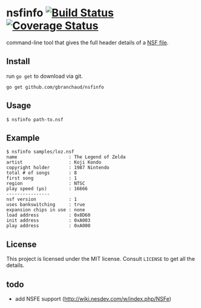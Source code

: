 # nsfinfo [![Build Status](https://travis-ci.org/gbranchaud/nsfinfo.svg?branch=master)](https://travis-ci.org/gbranchaud/nsfinfo) [![Coverage Status](https://img.shields.io/coveralls/gbranchaud/nsfinfo.svg)](https://coveralls.io/r/gbranchaud/nsfinfo)

command-line tool that gives the full header details of a [NSF file](http://wiki.nesdev.com/w/index.php/NSF).

## Install
run `go get` to download via git.

    go get github.com/gbranchaud/nsfinfo

## Usage
    $ nsfinfo path-to.nsf

## Example
    $ nsfinfo samples/loz.nsf
    name                   : The Legend of Zelda
    artist                 : Koji Kondo
    copyright holder       : 1987 Nintendo
    total # of songs       : 8
    first song             : 1
    region                 : NTSC
    play speed (µs)        : 16666
    ----------------
    nsf version            : 1
    uses bankswitching     : true
    expansion chips in use : none
    load address           : 0x8D60
    init address           : 0xA003
    play address           : 0xA000

## License
This project is licensed under the MIT license. Consult `LICENSE` to get all the details.

## todo
* add NSFE support (http://wiki.nesdev.com/w/index.php/NSFe)
